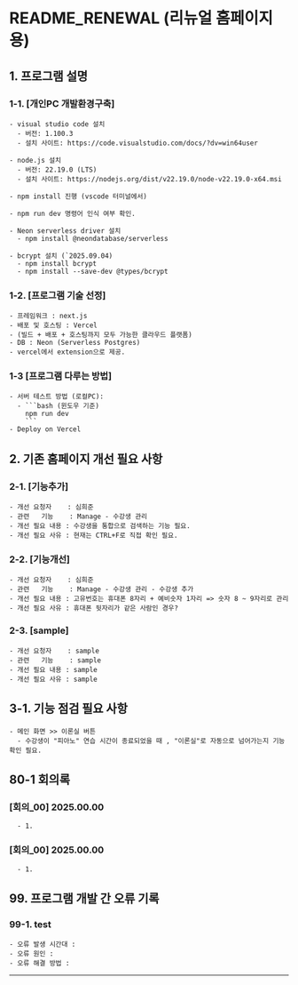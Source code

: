 # README_RENEWAL (리뉴얼 홈페이지용)

## 1. 프로그램 설명
### 1-1. [개인PC 개발환경구축]
    - visual studio code 설치
      - 버전: 1.100.3
      - 설치 사이트: https://code.visualstudio.com/docs/?dv=win64user

    - node.js 설치 
      - 버전: 22.19.0 (LTS)
      - 설치 사이트: https://nodejs.org/dist/v22.19.0/node-v22.19.0-x64.msi

    - npm install 진행 (vscode 터미널에서)

    - npm run dev 명령어 인식 여부 확인.

    - Neon serverless driver 설치 
      - npm install @neondatabase/serverless
  
    - bcrypt 설치 (`2025.09.04)
      - npm install bcrypt
      - npm install --save-dev @types/bcrypt

### 1-2. [프로그램 기술 선정]
    - 프레임워크 : next.js 
    - 배포 및 호스팅 : Vercel 
    - (빌드 + 배포 + 호스팅까지 모두 가능한 클라우드 플랫폼) 
    - DB : Neon (Serverless Postgres) 
    - vercel에서 extension으로 제공.

### 1-3 [프로그램 다루는 방법]
    - 서버 테스트 방법 (로컬PC):
      - ```bash (윈도우 기준)
        npm run dev 
        ```
    - Deploy on Vercel

## 2. 기존 홈페이지 개선 필요 사항
### 2-1. [기능추가] 
    - 개선 요청자    : 심희준
    - 관련   기능    : Manage - 수강생 관리 
    - 개선 필요 내용 : 수강생을 통합으로 검색하는 기능 필요.
    - 개선 필요 사유 : 현재는 CTRL+F로 직접 확인 필요.

### 2-2. [기능개선] 
    - 개선 요청자    : 심희준
    - 관련   기능    : Manage - 수강생 관리 - 수강생 추가
    - 개선 필요 내용 : 고유번호는 휴대폰 8자리 + 예비숫자 1자리 => 숫자 8 ~ 9자리로 관리
    - 개선 필요 사유 : 휴대폰 뒷자리가 같은 사람인 경우?

### 2-3. [sample] 
    - 개선 요청자    : sample
    - 관련   기능    : sample
    - 개선 필요 내용 : sample
    - 개선 필요 사유 : sample

## 3-1. 기능 점검 필요 사항
    - 메인 화면 >> 이론실 버튼
      - 수강생이 "피아노" 연습 시간이 종료되었을 때 , "이론실"로 자동으로 넘어가는지 기능 확인 필요.



## 80-1 회의록
### [회의_00] 2025.00.00
      - 1. 
  
### [회의_00] 2025.00.00
      - 1. 
  
## 99. 프로그램 개발 간 오류 기록
### 99-1. test
    - 오류 발생 시간대 : 
    - 오류 원인 :
    - 오류 해결 방법 : 

---
